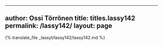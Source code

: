 
---
author: Ossi Törrönen
title: titles.lassy142
permalink: /lassy142/
layout: page
---
{% translate_file _lassyt/lassy142/lassy142.md %}